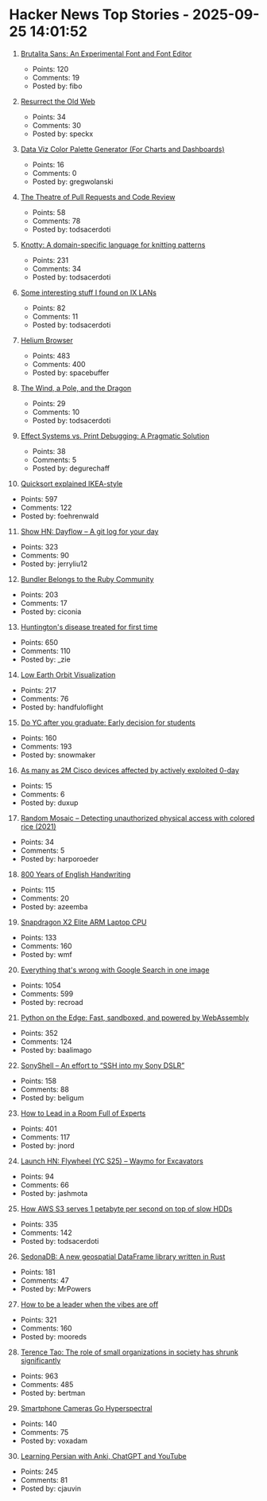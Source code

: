 # Hacker News Top Stories - 2025-09-25 14:01:52

1. [Brutalita Sans: An Experimental Font and Font Editor](https://brutalita.com/)
   - Points: 120
   - Comments: 19
   - Posted by: fibo

2. [Resurrect the Old Web](https://stevedylandev.bearblog.dev/resurrect-the-old-web/)
   - Points: 34
   - Comments: 30
   - Posted by: speckx

3. [Data Viz Color Palette Generator (For Charts and Dashboards)](https://www.learnui.design/tools/data-color-picker.html)
   - Points: 16
   - Comments: 0
   - Posted by: gregwolanski

4. [The Theatre of Pull Requests and Code Review](https://meks.quest/blogs/the-theatre-of-pull-requests-and-code-review)
   - Points: 58
   - Comments: 78
   - Posted by: todsacerdoti

5. [Knotty: A domain-specific language for knitting patterns](https://t0mpr1c3.github.io/knotty/index.html)
   - Points: 231
   - Comments: 34
   - Posted by: todsacerdoti

6. [Some interesting stuff I found on IX LANs](https://blog.benjojo.co.uk/post/ixp-bad-broadcast-packets-interesting)
   - Points: 82
   - Comments: 11
   - Posted by: todsacerdoti

7. [Helium Browser](https://helium.computer/)
   - Points: 483
   - Comments: 400
   - Posted by: spacebuffer

8. [The Wind, a Pole, and the Dragon](https://entropicthoughts.com/the-wind-a-pole-and-the-dragon)
   - Points: 29
   - Comments: 10
   - Posted by: todsacerdoti

9. [Effect Systems vs. Print Debugging: A Pragmatic Solution](https://blog.flix.dev/blog/effect-systems-vs-print-debugging/)
   - Points: 38
   - Comments: 5
   - Posted by: degurechaff

10. [Quicksort explained IKEA-style](https://idea-instructions.com/quick-sort/)
   - Points: 597
   - Comments: 122
   - Posted by: foehrenwald

11. [Show HN: Dayflow – A git log for your day](https://github.com/JerryZLiu/Dayflow)
   - Points: 323
   - Comments: 90
   - Posted by: jerryliu12

12. [Bundler Belongs to the Ruby Community](https://andre.arko.net/2025/09/25/bundler-belongs-to-the-ruby-community/)
   - Points: 203
   - Comments: 17
   - Posted by: ciconia

13. [Huntington's disease treated for first time](https://www.bbc.com/news/articles/cevz13xkxpro)
   - Points: 650
   - Comments: 110
   - Posted by: _zie

14. [Low Earth Orbit Visualization](https://platform.leolabs.space/visualization)
   - Points: 217
   - Comments: 76
   - Posted by: handfuloflight

15. [Do YC after you graduate: Early decision for students](https://www.ycombinator.com/early-decision)
   - Points: 160
   - Comments: 193
   - Posted by: snowmaker

16. [As many as 2M Cisco devices affected by actively exploited 0-day](https://arstechnica.com/security/2025/09/as-many-as-2-million-cisco-devices-affected-by-actively-exploited-0-day/)
   - Points: 15
   - Comments: 6
   - Posted by: duxup

17. [Random Mosaic – Detecting unauthorized physical access with colored rice (2021)](https://dys2p.com/en/2021-12-tamper-evident-protection.html)
   - Points: 34
   - Comments: 5
   - Posted by: harporoeder

18. [800 Years of English Handwriting](https://artsandculture.google.com/story/800-years-of-english-handwriting/eAURodcOgMzFIw)
   - Points: 115
   - Comments: 20
   - Posted by: azeemba

19. [Snapdragon X2 Elite ARM Laptop CPU](https://www.qualcomm.com/products/mobile/snapdragon/laptops-and-tablets/snapdragon-x2-elite)
   - Points: 133
   - Comments: 160
   - Posted by: wmf

20. [Everything that's wrong with Google Search in one image](https://bitbytebit.substack.com/p/everything-thats-wrong-with-google)
   - Points: 1054
   - Comments: 599
   - Posted by: recroad

21. [Python on the Edge: Fast, sandboxed, and powered by WebAssembly](https://wasmer.io/posts/python-on-the-edge-powered-by-webassembly)
   - Points: 352
   - Comments: 124
   - Posted by: baalimago

22. [SonyShell – An effort to “SSH into my Sony DSLR”](https://github.com/goudvuur/sonyshell)
   - Points: 158
   - Comments: 88
   - Posted by: beligum

23. [How to Lead in a Room Full of Experts](https://idiallo.com/blog/how-to-lead-in-a-room-full-of-experts)
   - Points: 401
   - Comments: 117
   - Posted by: jnord

24. [Launch HN: Flywheel (YC S25) – Waymo for Excavators](undefined)
   - Points: 94
   - Comments: 66
   - Posted by: jashmota

25. [How AWS S3 serves 1 petabyte per second on top of slow HDDs](https://bigdata.2minutestreaming.com/p/how-aws-s3-scales-with-tens-of-millions-of-hard-drives)
   - Points: 335
   - Comments: 142
   - Posted by: todsacerdoti

26. [SedonaDB: A new geospatial DataFrame library written in Rust](https://sedona.apache.org/latest/blog/2025/09/24/introducing-sedonadb-a-single-node-analytical-database-engine-with-geospatial-as-a-first-class-citizen/)
   - Points: 181
   - Comments: 47
   - Posted by: MrPowers

27. [How to be a leader when the vibes are off](https://chaoticgood.management/how-to-be-a-leader-when-the-vibes-are-off/)
   - Points: 321
   - Comments: 160
   - Posted by: mooreds

28. [Terence Tao: The role of small organizations in society has shrunk significantly](https://mathstodon.xyz/@tao/115259943398316677)
   - Points: 963
   - Comments: 485
   - Posted by: bertman

29. [Smartphone Cameras Go Hyperspectral](https://spectrum.ieee.org/hyperspectral-imaging)
   - Points: 140
   - Comments: 75
   - Posted by: voxadam

30. [Learning Persian with Anki, ChatGPT and YouTube](https://cjauvin.github.io/posts/learning-persian/)
   - Points: 245
   - Comments: 81
   - Posted by: cjauvin

